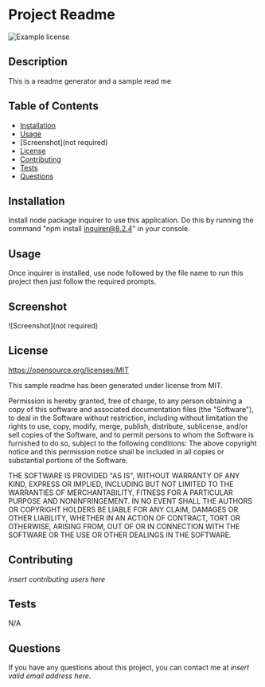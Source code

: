 # Project Readme

  ![Example license](https://img.shields.io/badge/License-MIT-blue.svg)
  

  ## Description
  
   This is a readme generator and a sample read me

   
  ## Table of Contents
  * [Installation](#installation)
  * [Usage](#usage)
  * [Screenshot](not required)
  * [License](#license)
  * [Contributing](#contributing)
  * [Tests](#tests)
  * [Questions](#questions)
  

  ## Installation

  Install node package inquirer to use this application. Do this by running the command "npm install inquirer@8.2.4" in your console.

  ## Usage

  Once inquirer is installed, use node followed by the file name to run this project then just follow the required prompts. 

  ## Screenshot
  ![Screenshot](not required)

  ## License
 
 https://opensource.org/licenses/MIT


 This sample readme has been generated under license from MIT.

 Permission is hereby granted, free of charge, to any person obtaining a copy of this software and associated documentation files 
(the "Software"), to deal in the Software without restriction, including without limitation the rights to use, copy, modify, 
merge, publish, distribute, sublicense, and/or sell copies of the Software, and to permit persons to whom the Software is furnished to do so, subject to the following conditions:
The above copyright notice and this permission notice shall be included in all copies or substantial portions of 
the Software.

THE SOFTWARE IS PROVIDED "AS IS", WITHOUT WARRANTY OF ANY KIND, EXPRESS OR IMPLIED, INCLUDING BUT NOT LIMITED TO THE WARRANTIES
 OF MERCHANTABILITY, FITNESS FOR A PARTICULAR PURPOSE AND NONINFRINGEMENT. IN NO EVENT SHALL THE AUTHORS OR COPYRIGHT HOLDERS BE LIABLE FOR ANY CLAIM, 
 DAMAGES OR OTHER LIABILITY, WHETHER IN AN ACTION OF CONTRACT, TORT OR OTHERWISE, ARISING FROM, OUT OF OR IN CONNECTION WITH THE SOFTWARE OR THE USE OR OTHER DEALINGS IN THE SOFTWARE.



  ## Contributing 

  *insert contributing users here*

  ## Tests

  N/A

  ## Questions

  If you have any questions about this project, you can contact me at *insert valid email address here*. 